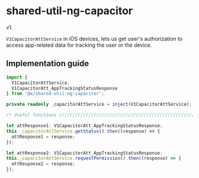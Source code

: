 # shared-util-ng-capacitor

v1.

`V1CapacitorAttService` in iOS devices, lets us get user's authorization to access app-related data for tracking the user or the device.

## Implementation guide

```ts
import {
  V1CapacitorAttService,
  V1CapacitorAtt_AppTrackingStatusResponse
} from '@x/shared-util-ng-capacitor';

private readonly _capacitorAttService = inject(V1CapacitorAttService);

/* Useful functions ///////////////////////////////////////////////////////// */

let attResponse1: V1CapacitorAtt_AppTrackingStatusResponse;
this._capacitorAttService.getStatus().then((response) => {
  attResponse1 = response;
});

let attResponse2: V1CapacitorAtt_AppTrackingStatusResponse;
this._capacitorAttService.requestPermission().then((response) => {
  attResponse2 = response;
});

```
